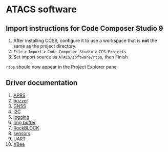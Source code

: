 # ATACS software
## Import instructions for Code Composer Studio 9
1. After installing CCS9, configure it to use a workspace that is **not** the same as the project directory.
2. `File` > `Import` > `Code Composer Studio` > `CCS Projects`
3. Set import source as `ATACS/software/rtos`, then Finish

`rtos` should now appear in the Project Explorer pane

## Driver documentation
1. [APRS](./src/aprs/README.md)
2. [buzzer](./src/buzzer/README.md)
3. [GNSS](./src/gnss/README.md)
4. [I2C](./src/I2C/README.md)
5. [logging](./src/logging/README.md)
6. [ring buffer](./src/ring_buff/README.md)
7. [RockBLOCK](./src/rockBLOCK/README.md)
8. [sensors](./src/sensors/README.md)
9. [UART](./src/uart/README.md)
10. [XBee](./src/XBee/README.md)

